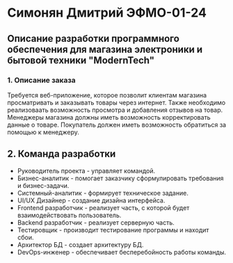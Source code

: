 # Симонян Дмитрий ЭФМО-01-24
## Описание разработки программного обеспечения для магазина электроники и бытовой техники "ModernTech"
### 1. Описание заказа
  Требуется веб-приложение, которое позволит клиентам магазина просматривать и заказывать товары через интернет. Также необходимо реализоваать возможность просмотра и добавления отзывов на товар. Менеджеры магазина должны иметь возможность корректировать данные о товаре. Покупатель должен иметь возможность обратиться за помощью к менеджеру.
## 2. Команда разработки
- Руководитель проекта - управляет командой.
- Бизнес-аналитик - помогает заказчику сформулировать требования и бизнес-задачи.
- Системный-аналитик - формирует техническое задание.
- UI/UX Дизайнер - создание дизайна интерфейса.
- Frontend разработчик - реализует часть, с которой будет взаимодействовать пользователь.
- Backend разработчик - реализует серверную часть.
- Тестировщик - производит тестирование программы и находит сбои.
- Архитектор БД - создает архитектуру БД.
- DevOps-инженер - обеспечивает бесперебойность работы команды.

